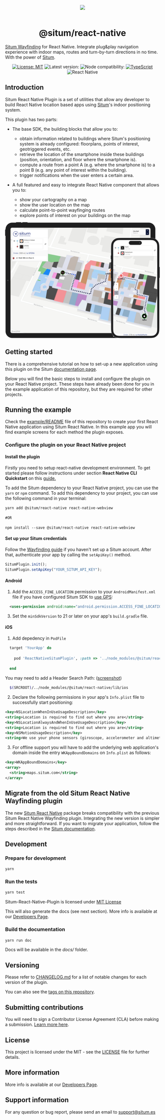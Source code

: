 <p align="center"> <img width="233" src="https://situm.com/wp-content/themes/situm/img/logo-situm.svg" style="margin-bottom:1rem" /> <h1 align="center">@situm/react-native</h1> </p>

<p align="center" style="text-align:center">

[Situm Wayfinding](https://situm.com/wayfinding) for React Native. Integrate plug&play navigation experience with indoor maps, routes and turn-by-turn directions in no time. With the power of [Situm](https://www.situm.com/).

</p>

<div align="center" style="text-align:center">

[![License: MIT](https://img.shields.io/badge/License-MIT-blue.svg)](https://opensource.org/licenses/MIT)
![Latest version:](https://img.shields.io/npm/v/@situm/react-native/latest)
![Node compatibility:](https://img.shields.io/node/v/@situm/react-native)
[![TypeScript](https://badges.frapsoft.com/typescript/code/typescript.svg?v=101)](https://github.com/ellerbrock/typescript-badges/)
![React Native](https://img.shields.io/badge/react--native%40lastest-0.79.1-blueviolet)

</div>

## Introduction

Situm React Native Plugin is a set of utilities that allow any developer to build React Native location based apps using [Situm](https://www.situm.com/)'s indoor positioning system.

This plugin has two parts:

- The base SDK, the building blocks that allow you to:

  - obtain information related to buildings where Situm's positioning system is already configured: floorplans, points of interest, geotriggered events, etc.
  - retrieve the location of the smartphone inside these buildings (position, orientation, and floor where the smartphone is).
  - compute a route from a point A (e.g. where the smartphone is) to a point B (e.g. any point of interest within the building).
  - trigger notifications when the user enters a certain area.

- A full featured and easy to integrate React Native component that allows you to:
  - show your cartography on a map
  - show the user location on the map
  - calculate point-to-point wayfinging routes
  - explore points of interest on your buildings on the map

![Preview of WYF module](./plugin/docs/assets/preview.png)

<!-- ## Table of contents

- [Setup your account](#setup-your-account)
- [Installing pre-requisites](#installing-pre-requisites)
- [Using the Plugin](#using-the-plugin)
  - [Getting Started](#getting-started)
  - [Accessing plugin object](#accessing-plugin-object)
  - [Methods](#methods)
- [Submitting Contributions](#submitting-contributions)
- [License](#license)
- [More information](#more-information)
- [Support information](#support-information) -->

## Getting started

There is a comprehensive tutorial on how to set-up a new application using this plugin on the Situm [documentation page](https://situm.com/docs/a-basic-react-native-app/).

Below you will find the basic steps to install and configure the plugin on your React Native project. These steps have already been done for you in the example application of this repository, but they are required for other projects.

## Running the example

Check the [example/README](./example/README.md) file of this repository to create your first React Native application using Situm React Native. In this example app you will find example screens for each method the plugin exposes.

### Configure the plugin on your React Native project

#### Install the plugin

Firstly you need to setup react-native development environment. To get started please follow instructions under section **React Native CLI Quickstart** on this [guide.](https://reactnative.dev/docs/environment-setup)

To add the Situm dependency to your React Native project, you can use the `yarn` or `npm` command. To add this dependency to your project, you can use the following command in your terminal:

```shell
yarn add @situm/react-native react-native-webview

#OR

npm install --save @situm/react-native react-native-webview
```

#### Set up your Situm credentials

Follow the [Wayfinding guide](https://situm.com/docs/first-steps-for-wayfinding/) if you haven't set up a Situm account.
After that, authenticate your app by calling the `setApiKey()` method.

```TypeScript
SitumPlugin.init();
SitumPlugin.setApiKey("YOUR_SITUM_API_KEY");
```

#### Android

1. Add the `ACCESS_FINE_LOCATION` permission to your `AndroidManifest.xml` file if you have configured Situm SDK to [use GPS](<https://developers.situm.com/sdk_documentation/android/javadoc/latest/es/situm/sdk/location/locationrequest#useGps()>):

```xml
  <uses-permission android:name="android.permission.ACCESS_FINE_LOCATION" />
```

3. Set the `minSdkVersion` to 21 or later on your app's `build.gradle` file.

#### iOS

1. Add depedency in `PodFile`

```ruby
  target 'YourApp' do

    pod 'ReactNativeSitumPlugin', :path => '../node_modules/@situm/react-native/ReactNativeSitumPlugin.podspec'

  end
```

You may need to add a Header Search Path: ([screenshot](https://reactnative.dev/docs/linking-libraries-ios.html#step-3))

```bash
  $(SRCROOT)/../node_modules/@situm/react-native/lib/ios
```

2. Declare the following permissions in your app's `Info.plist` file to successfully start positioning:

```xml
<key>NSLocationWhenInUseUsageDescription</key>
<string>Location is required to find out where you are</string>
<key>NSLocationAlwaysAndWhenInUseUsageDescription</key>
<string>Location is required to find out where you are</string>
<key>NSMotionUsageDescription</key>
<string>We use your phone sensors (giroscope, accelerometer and altimeter) to improve location quality</string>
```

3. For offline support you will have to add the underlying web application's domain inside the entry `WKAppBoundDomains` on `Info.plist` as follows:

```xml
<key>WKAppBoundDomains</key>
<array>
  <string>maps.situm.com</string>
</array>
```

## Migrate from the old Situm React Native Wayfinding plugin

The new [Situm React Native](https://www.npmjs.com/package/@situm/react-native) package breaks compatibility with the previous Situm React Native Wayfinding plugin. Integrating the new version is simpler and more straightforward. If you want to migrate your application, follow the steps described in the [Situm documentation](https://situm.com/docs/react-native-wayfinding-migration-guide).

## Development

### Prepare for development

```bash
yarn
```

### Run the tests

```bash
yarn test
```

Situm-React-Native-Plugin is licensed under [MIT License](https://opensource.org/licenses/MIT)

This will also generate the docs (see next section). More info is available at our [Developers Page](http://developers.situm.com/pages/mobile/react-native/).

### Build the documentation

```bash
yarn run doc
```

Docs will be available in the _docs/_ folder.

## Versioning

Please refer to [CHANGELOG.md](./CHANGELOG.md) for a list of notable changes for each version of the plugin.

You can also see the [tags on this repository](https://github.com/situmtech/situm-react-native/tags).

## Submitting contributions

You will need to sign a Contributor License Agreement (CLA) before making a submission. [Learn more here](https://situm.com/contributions/).

## License

This project is licensed under the MIT - see the [LICENSE](./LICENSE) file for further details.

## More information

More info is available at our [Developers Page](https://situm.com/docs/01-introduction/).

## Support information

For any question or bug report, please send an email to [support@situm.es](mailto:support@situm.es)
